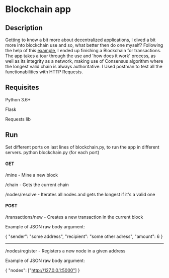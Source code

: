 # Blockchain app
## Description

Getting to know a bit more about decentralized applications, I dived a bit more into blockchain use and so, what better then do one myself?
Following the help of this [example](https://hackernoon.com/learn-blockchains-by-building-one-117428612f46), I ended up finishing a Blockchain for transactions. The app takes a tour through the use and 'how does it work' process, as well as its integrity as a network, making use of Consensus algorithm where the longest valid chain is always authoritative.
I Used postman to test all the functionabilities with HTTP Requests.

## Requisites 

Python 3.6+

Flask

Requests lib

## Run

Set different ports on last lines of blockchain.py, to run the app in different servers.
python blockchain.py (for each port)

#### GET

 /mine - Mine a new block

 /chain - Gets the current chain

 /nodes/resolve - Iterates all nodes and gets the longest if it's a valid one

#### POST

 /transactions/new - Creates a new transaction in the current block

Example of JSON raw body argument:

{
	"sender": "some address",
	"recipient": "some other adress",
	"amount": 6
}

  ----------------------------------------------------
  
 /nodes/register - Registers a new node in a given address
 
Example of JSON raw body argument:

{
	"nodes": ["http://127.0.0.1:5000"]
}
